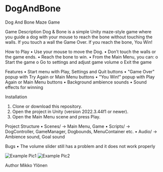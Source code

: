 # DogAndBone
Dog And Bone Maze Game

Game Description
Dog & Bone is a simple Unity maze-style game where you guide a dog with your mouse to reach the bone without touching the walls. If you touch a wall the Game Over. If you reach the bone, You Win!

How to Play
•   Use your mouse to move the Dog.
•   Don’t touch the walls or the game ends.
•   Reach the bone to win.
•   From the Main Menu, you can:
o   Start the game
o   Go to settings and adjust game volume
o   Exit the game

Features
•   Start menu with Play, Settings and Quit buttons
•   "Game Over" popup with Try Again or Main Menu buttons
•   "You Win!" popup with Play Again or Main Menu buttons
•   Background ambience sounds
•   Sound effects for winning

Installation
1.  Clone or download this repository.
2.  Open the project in Unity (version 2022.3.44f1 or newer).
3.  Open the Main Menu scene and press Play.

Project Structure
•   Scenes/ → Main Menu, Game
•   Scripts/ → DogController, GameManager, Dogbounds, MenuContainer etc.
•   Audio/ → Ambience sound, Goal sound

Bugs
•   The volume slider still has a problem and it does not work properly

![Example Pic1](images/doggo1.png)
![Example Pic2](images/doggo2.png)

Author
Mikko Ylönen
